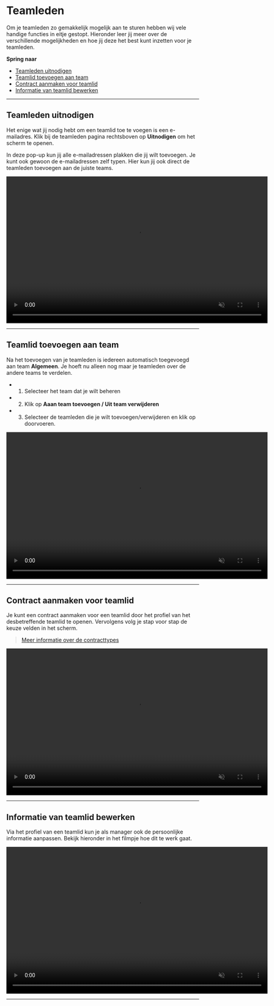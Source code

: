 # Teamleden

Om je teamleden zo gemakkelijk mogelijk aan te sturen hebben wij vele handige functies in eitje gestopt. Hieronder leer jij meer over de verschillende mogelijkheden en hoe jij deze het best kunt inzetten voor je teamleden.

**Spring naar**
* [Teamleden uitnodigen](/teamleden?id=teamleden-uitnodigen)
* [Teamlid toevoegen aan team](/teamleden?id=teamlid-toevoegen-aan-team)
* [Contract aanmaken voor teamlid](/teamleden?id=contract-aanmaken-voor-teamlid)
* [Informatie van teamlid bewerken](/teamleden?id=informatie-van-teamlid-bewerken)

---

## Teamleden uitnodigen

Het enige wat jij nodig hebt om een teamlid toe te voegen is een e-mailadres. Klik bij de teamleden pagina rechtsboven op **Uitnodigen** om het scherm te openen.

In deze pop-up kun jij alle e-mailadressen plakken die jij wilt toevoegen. Je kunt ook gewoon de e-mailadressen zelf typen. Hier kun jij ook direct de teamleden toevoegen aan de juiste teams.


<video controls
       muted 
       src="/assets/teamledenToevoegenV2.mov"
       width="683"
       height="384">
</video>

---

## Teamlid toevoegen aan team

Na het toevoegen van je teamleden is iedereen automatisch toegevoegd aan team **Algemeen**. Je hoeft nu alleen nog maar je teamleden over de andere teams te verdelen. 
* 1. Selecteer het team dat je wilt beheren
* 2. Klik op **Aaan team toevoegen / Uit team verwijderen** 
* 3. Selecteer de teamleden die je wilt toevoegen/verwijderen en klik op doorvoeren.

<video controls
       muted 
       src="/assets/toevoegenTeamsV2.mov"
       width="683"
       height="384">
</video>

---


## Contract aanmaken voor teamlid

Je kunt een contract aanmaken voor een teamlid door het profiel van het desbetreffende teamlid te openen. Vervolgens volg je stap voor stap de keuze velden in het scherm.

> [Meer informatie over de contracttypes](/contracten)

<video controls
       muted 
       src="/assets/contractAanmaken.mov"
       width="683"
       height="384">
</video>


---

## Informatie van teamlid bewerken

Via het profiel van een teamlid kun je als manager ook de persoonlijke informatie aanpassen. Bekijk hieronder in het filmpje hoe dit te werk gaat.

<video controls
       muted 
       src="/assets/teamlidInformatieBewerken.mov"
       width="683"
       height="384">
</video>


---
